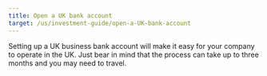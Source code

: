 ```yaml
---
title: Open a UK bank account
target: /us/investment-guide/open-a-UK-bank-account
---
```


Setting up a UK business bank account will make it easy for your company to operate in the UK. Just bear in mind that the process can take up to three months and you may need to travel.